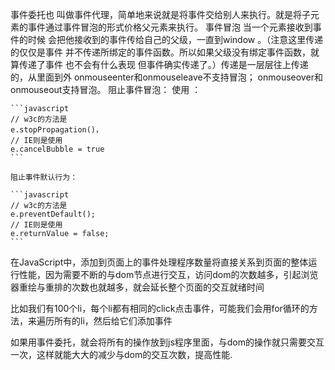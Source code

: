 事件委托也
    叫做事件代理，简单地来说就是将事件交给别人来执行。就是将子元素的事件通过事件冒泡的形式价格父元素来执行。
事件冒泡
    当一个元素接收到事件的时候 会把他接收到的事件传给自己的父级，一直到window 。（注意这里传递的仅仅是事件 并不传递所绑定的事件函数。所以如果父级没有绑定事件函数，就算传递了事件 也不会有什么表现 但事件确实传递了。）传递是一层层往上传递的，从里面到外
    onmouseenter和onmouseleave不支持冒泡；
    onmouseover和onmouseout支持冒泡。
    阻止事件冒泡： 使用  ：

    ```javascript
    // w3c的方法是
    e.stopPropagation()，
    // IE则是使用
    e.cancelBubble = true
    ```

    阻止事件默认行为：

    ```javascript
    // w3c的方法是
    e.preventDefault();
    // IE则是使用
    e.returnValue = false;
    ```


在JavaScript中，添加到页面上的事件处理程序数量将直接关系到页面的整体运行性能，因为需要不断的与dom节点进行交互，访问dom的次数越多，引起浏览器重绘与重排的次数也就越多，就会延长整个页面的交互就绪时间

比如我们有100个li，每个li都有相同的click点击事件，可能我们会用for循环的方法，来遍历所有的li，然后给它们添加事件

如果用事件委托，就会将所有的操作放到js程序里面，与dom的操作就只需要交互一次，这样就能大大的减少与dom的交互次数，提高性能.